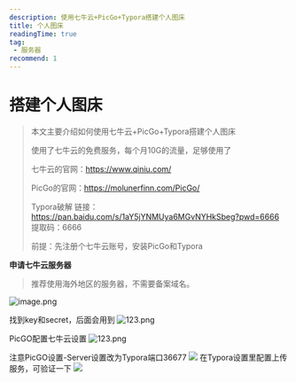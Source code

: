 ```yaml
---
description: 使用七牛云+PicGo+Typora搭建个人图床
title: 个人图床
readingTime: true
tag:
 - 服务器
recommend: 1
---
```


# 搭建个人图床

> 本文主要介绍如何使用七牛云+PicGo+Typora搭建个人图床
>
> 使用了七牛云的免费服务，每个月10G的流量，足够使用了
>
> 七牛云的官网：https://www.qiniu.com/
>
> PicGo的官网：https://molunerfinn.com/PicGo/
>
> Typora破解 链接：https://pan.baidu.com/s/1aY5jYNMUya6MGvNYHkSbeg?pwd=6666 提取码：6666
> 
> 前提：先注册个七牛云账号，安装PicGo和Typora


**申请七牛云服务器**
> 推荐使用海外地区的服务器，不需要备案域名。
 
![image.png](https://img.ycitcl.top/image.png)

找到key和secret，后面会用到
![123.png](https://img.ycitcl.top/%7B45C46DF7-5E5F-41c0-A2F1-552625BBF713%7D.png)

PicGO配置七牛云设置
![123.png](https://img.ycitcl.top/%7BFAF4CF04-8B7A-403d-9B02-D361F7043A42%7D.png)

注意PicGO设置-Server设置改为Typora端口36677
![](http://img.ycitcl.top/20230812154428.png)
在Typora设置里配置上传服务，可验证一下
![](http://img.ycitcl.top/20230812154658.png)
